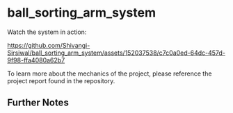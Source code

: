 # ball_sorting_arm_system

Watch the system in action:

https://github.com/Shivangi-Sirsiwal/ball_sorting_arm_system/assets/152037538/c7c0a0ed-64dc-457d-9f98-ffa4080a62b7

To learn more about the mechanics of the project, please reference the project report found in the repository.

## Further Notes
